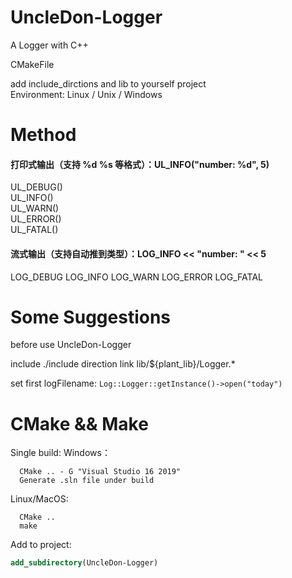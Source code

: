 # UncleDon-Logger
A Logger with C++  

CMakeFile  

add include_dirctions and lib to yourself project  
Environment: Linux / Unix / Windows

# Method  
#### 打印式输出（支持 %d %s 等格式）：UL_INFO("number: %d", 5)

UL_DEBUG()  
UL_INFO()  
UL_WARN()  
UL_ERROR()  
UL_FATAL()  

#### 流式输出（支持自动推到类型）：LOG_INFO << "number: " << 5

LOG_DEBUG
LOG_INFO
LOG_WARN
LOG_ERROR
LOG_FATAL

# Some Suggestions
before use UncleDon-Logger  

include ./include direction
link lib/${plant_lib}/Logger.*

set first logFilename: `Log::Logger::getInstance()->open("today") `

# CMake && Make  
Single build:
Windows：  
```shell
  CMake .. - G "Visual Studio 16 2019"  
  Generate .sln file under build  
```

Linux/MacOS:  
```shell
  CMake ..  
  make  
```

Add to project:
```cmake
add_subdirectory(UncleDon-Logger)
```
